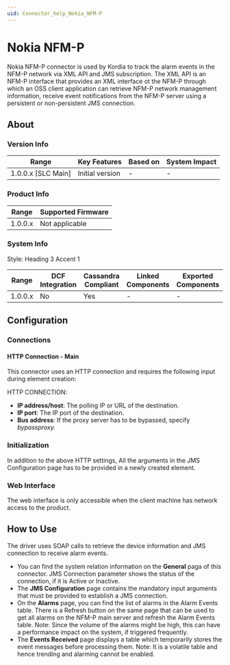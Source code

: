 ```yaml
---
uid: Connector_help_Nokia_NFM-P
---
```


# Nokia NFM-P

Nokia NFM-P connector is used by Kordia to track the alarm events in the NFM-P network via XML API and JMS subscription. The XML API is an NFM-P interface that provides an XML interface ot the NFM-P through which an OSS client application can retrieve NFM-P network management information, receive event notifications from the NFM-P server using a persistent or non-persistent JMS connection.

## About

### Version Info



| **Range**            | **Key Features** | **Based on** | **System Impact** |
|----------------------|------------------|--------------|-------------------|
| 1.0.0.x \[SLC Main\] | Initial version  | \-           | \-                |

### Product Info

| **Range** | **Supported Firmware** |
|-----------|------------------------|
| 1.0.0.x   | Not applicable         |

### System Info

Style: Heading 3 Accent 1

| **Range** | **DCF Integration** | **Cassandra Compliant** | **Linked Components** | **Exported Components** |
|-----------|---------------------|-------------------------|-----------------------|-------------------------|
| 1.0.0.x   | No                  | Yes                     | \-                    | \-                      |

## Configuration

### Connections



#### HTTP Connection - Main

This connector uses an HTTP connection and requires the following input during element creation:

HTTP CONNECTION:

- **IP address/host**: The polling IP or URL of the destination.
- **IP port**: The IP port of the destination.
- **Bus address**: If the proxy server has to be bypassed, specify *bypassproxy.*

### Initialization

In addition to the above HTTP settings, All the arguments in the JMS Configuration page has to be provided in a newly created element.

### Web Interface

The web interface is only accessible when the client machine has network access to the product.

## How to Use

The driver uses SOAP calls to retrieve the device information and JMS connection to receive alarm events.

- You can find the system relation information on the **General** paga of this connector. JMS Connection parameter shows the status of the connection, if it is Active or Inactive.
- The **JMS Configuration** page contains the mandatory input arguments that must be provided to establish a JMS connection.
- On the **Alarms** page, you can find the list of alarms in the Alarm Events table. There is a Refresh button on the same page that can be used to get all alarms on the NFM-P main server and refresh the Alarm Events table. Note: Since the volume of the alarms might be high, this can have a performance impact on the system, if triggered frequently.
- The **Events Received** page displays a table which temporarily stores the event messages before processing them. Note: It is a volatile table and hence trending and alarming cannot be enabled.


